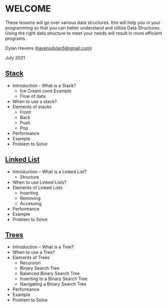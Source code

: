 # WELCOME

These lessons will go over various data structures. this will help you in your programming so that you can better understand and utilize Data Structures. Using the right data structure to meet your needs will result in more efficient programs.

Dylan Havens (havensdylan5@gmail.com) 

July 2021

## [Stack](2-Stacks/Stacks.md)

* Introduction - What is a Stack?
    * Ice Cream cone Example
    * Flow of data
* When to use a stack?
* Elements of stacks
    * Front
    * Back 
    * Push 
    * Pop
* Performance 
* Example
* Problem to Solve

## [Linked List](3-LinkedList/LinkedList.md)

* Introduction – What is a Linked List?
    * Structure
* When to use Linked Lists?
* Elements of Linked Lists
    * Inserting 
    * Removing 
    * Accessing 
* Performance
* Example
* Problem to Solve

## [Trees](4-Trees/Trees.md)

* Introduction – What is a Tree?
* When to use a Tree?
* Elements of Trees
    * Recursion
    * Binary Search Tree
    * Balanced Binary Search Tree
    * Inserting to a Binary Search Tree
    * Navigating a Binary Search Tree
* Performance
* Example
* Problem to Solve

